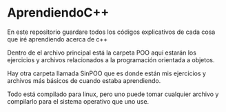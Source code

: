 # AprendiendoC++
En este repositorio guardare todos los códigos explicativos de cada cosa que iré aprendiendo acerca de c++

Dentro de el archivo principal está la carpeta POO aquí estarán los ejercicios y archivos relacionados a la programación orientada a objetos. 

Hay otra carpeta llamada SinPOO que es donde están mis ejercicios y archivos más básicos de cuando estaba aprendiendo.

Todo está compilado para linux, pero uno puede tomar cualquier archivo y compilarlo para el sistema operativo que uno use.